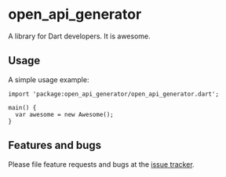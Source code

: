 # open_api_generator

A library for Dart developers. It is awesome.

## Usage

A simple usage example:

    import 'package:open_api_generator/open_api_generator.dart';

    main() {
      var awesome = new Awesome();
    }

## Features and bugs

Please file feature requests and bugs at the [issue tracker][tracker].

[tracker]: http://example.com/issues/replaceme
